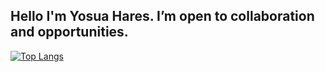 ## Hello I'm Yosua Hares. I’m open to collaboration and opportunities.

[![Top Langs](https://github-readme-stats.vercel.app/api/top-langs/?username=yosuahres)](https://github.com/anuraghazra/github-readme-stats)

<!--
**yosuahres/yosuahres** is a ✨ _special_ ✨ repository because its `README.md` (this file) appears on your GitHub profile.

Here are some ideas to get you started:

- 🔭 I’m currently working on ...
- 🌱 I’m currently learning ...
- 👯 I’m looking to collaborate on ...
- 🤔 I’m looking for help with ...
- 💬 Ask me about ...
- 📫 How to reach me: ...
- 😄 Pronouns: ...
- ⚡ Fun fact: ...
-->
